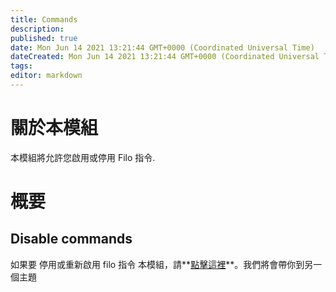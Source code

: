 ```yaml
---
title: Commands
description:
published: true
date: Mon Jun 14 2021 13:21:44 GMT+0000 (Coordinated Universal Time)
dateCreated: Mon Jun 14 2021 13:21:44 GMT+0000 (Coordinated Universal Time)
tags:
editor: markdown
---
```


# 關於本模組

本模組將允許您啟用或停用 Filo 指令.

# 概要

## Disable commands

如果要 停用或重新啟用 filo 指令 本模組，請**[點擊這裡](https://wiki.filobot.xyz/zh-Tw/modules/commands/disable)**。我們將會帶你到另一個主題
